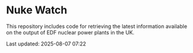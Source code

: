# Nuke Watch

This repository includes code for retrieving the latest information available on the output of EDF nuclear power plants in the UK.

Last updated: 2025-08-07 07:22